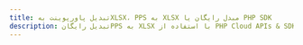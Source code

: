 ---title: تبدیل پاورپوینت بهXLSX، PPS به XLSX مبدل رایگان یا PHP SDKdescription: تبدیل رایگانPPS به XLSX با استفاده از PHP Cloud APIs & SDK. همچنین اسناد Microsoft PowerPoint را در Cloud ایجاد، ویرایش و رندر کنید.---